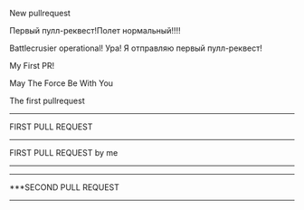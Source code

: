 New pullrequest

Первый пулл-реквест!Полет нормальный!!!!

Battlecrusier operational! Ура! Я отправляю первый пулл-реквест!

My First PR!

May The Force Be With You

The first pullrequest

******************
FIRST PULL REQUEST
******************
FIRST PULL REQUEST by me
******************
***
***SECOND PULL REQUEST
***
